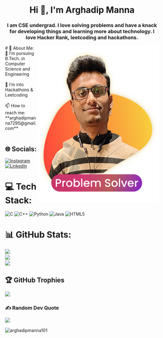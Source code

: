 <h1 align="center">Hi 👋, I'm Arghadip Manna</h1>


<h3 align="center">I am  CSE undergrad. I love solving problems and have a knack for developing things and learning more about technology. I love Hacker Rank, leetcoding and hackathons.</h3>

<img align="right" alt = "Problem Solver" width = "400" src ="arghadip_dp.png">
# 💫 About Me:
🌱 I’m pursuing B.Tech. in Computer Science and Engineering <br><br> 👯 I’m into  Hackathons & Leetcoding  <br><br>📫 How to reach me: **arghadipmanna7295@gmail.com** <br><br>

## 🌐 Socials:
[![Instagram](https://img.shields.io/badge/Instagram-%23E4405F.svg?logo=Instagram&logoColor=white)](https://instagram.com/arghadip.101) [![LinkedIn](https://img.shields.io/badge/LinkedIn-%230077B5.svg?logo=linkedin&logoColor=white)](https://www.linkedin.com/in/arghadip-manna-b81122259/) 

# 💻 Tech Stack:
![C](https://img.shields.io/badge/c-%2300599C.svg?style=for-the-badge&logo=c&logoColor=white) ![C++](https://img.shields.io/badge/c++-%2300599C.svg?style=for-the-badge&logo=c%2B%2B&logoColor=white) ![Python](https://img.shields.io/badge/python-3670A0?style=for-the-badge&logo=python&logoColor=ffdd54) ![Java](https://img.shields.io/badge/java-%23ED8B00.svg?style=for-the-badge&logo=java&logoColor=white) ![HTML5](https://img.shields.io/badge/html5-%23E34F26.svg?style=for-the-badge&logo=html5&logoColor=white)
# 📊 GitHub Stats:
![](https://github-readme-stats.vercel.app/api?username=arghadipmanna101&theme=dark&hide_border=false&include_all_commits=true&count_private=true)<br/>
![](https://github-readme-streak-stats.herokuapp.com/?user=arghadipmanna101&theme=dark&hide_border=false)<br/>
![](https://github-readme-stats.vercel.app/api/top-langs/?username=arghadipmanna101&theme=dark&hide_border=false&include_all_commits=true&count_private=true&layout=compact)

## 🏆 GitHub Trophies
![](https://github-profile-trophy.vercel.app/?username=arghadipmanna101&theme=radical&no-frame=false&no-bg=true&margin-w=4)

### ✍️ Random Dev Quote
![](https://quotes-github-readme.vercel.app/api?type=horizontal&theme=radical)



<!-- Proudly created with GPRM ( https://gprm.itsvg.in ) -->


<p align="left"> <img src="https://komarev.com/ghpvc/?username=arghadipmanna101&label=Profile%20views&color=00ff6e&style=flat" alt="arghadipmanna101" /> </p>
